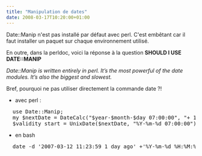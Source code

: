 ```yaml
---
title: "Manipulation de dates"
date: 2008-03-17T10:20:00+01:00
---
```

Date::Manip n'est pas installé par défaut avec perl. C'est embêtant car il faut installer un paquet sur chaque environnement utilisé.

En outre, dans la perldoc, voici la réponse à la question <span style="font-weight:bold;">SHOULD I USE DATE::MANIP</span>

<span style="font-style:italic;">Date::Manip is written entirely in perl.  It’s the most powerful of the
       date modules.  It’s also the biggest and slowest.
</span>

Bref, pourquoi ne pas utiliser directement la commande date ?!

* avec perl :

<pre>
  use Date::Manip;
  my $nextDate = DateCalc("$year-$month-$day 07:00:00", "+ 1 day");
  $validity_start = UnixDate($nextDate, "%Y-%m-%d 07:00:00");
</pre>

* en bash

<pre>
  date -d '2007-03-12 11:23:59 1 day ago' +'%Y-%m-%d %H:%M:%S'
</pre>
